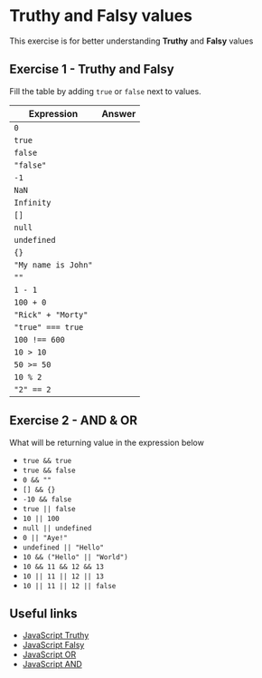 # Truthy and Falsy values
This exercise is for better understanding **Truthy** and **Falsy** values

## Exercise 1 - Truthy and Falsy
Fill the table by adding `true` or `false` next to values.

| Expression        | Answer          
| ------------- |:-------------:|
| `0`      |  | 
| `true`      |      |
| `false` |     |
| `"false"` |     |
| `-1`      |  | 
| `NaN` |     |
| `Infinity` |     |
| `[]` |     |
| `null` |     |
| `undefined` |     |
| `{}` |     |
| `"My name is John"` |     |
| `""` |     |
| `1 - 1` |     |
| `100 + 0` |     |
| `"Rick" + "Morty"` |     |
| `"true" === true` |     |
| `100 !== 600` |     |
| `10 > 10` |     |
| `50 >= 50` |     |
| `10 % 2` |     |
| `"2" == 2` |     |



## Exercise 2 - AND & OR
What will be returning value in the expression below

- `true && true`
- `true && false`
- `0 && ""`
- `[] && {}`
- `-10 && false`
- `true || false`
- `10 || 100`
- `null || undefined`
- `0 || "Aye!"`
- `undefined || "Hello"`
- `10 && ("Hello" || "World")`
- `10 && 11 && 12 && 13`
- `10 || 11 || 12 || 13`
- `10 || 11 || 12 || false`

## Useful links
- [JavaScript Truthy](https://developer.mozilla.org/en-US/docs/Glossary/Truthy)
- [JavaScript Falsy](https://developer.mozilla.org/en-US/docs/Glossary/Falsy)
- [JavaScript OR](https://developer.mozilla.org/en-US/docs/Web/JavaScript/Reference/Operators/Logical_OR)
- [JavaScript AND](https://developer.mozilla.org/en-US/docs/Web/JavaScript/Reference/Operators/Logical_AND)

